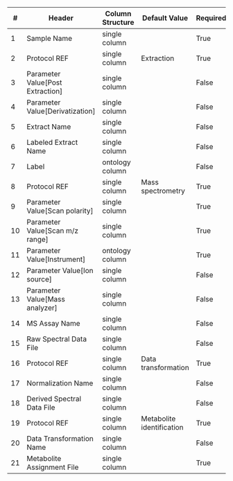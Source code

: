| # |Header  | Column Structure  | Default Value  | Required | Min Length | Max Length | Controlled Terms |
|---|--------|-------------------|----------------|----------|------------|------------|------------------|
| 1 | Sample Name | single column |  | True | 1 | - | |
| 2 | Protocol REF | single column | Extraction | True | - | - | |
| 3 | Parameter Value[Post Extraction] | single column |  | False | - | - | |
| 4 | Parameter Value[Derivatization] | single column |  | False | - | - | |
| 5 | Extract Name | single column |  | False | - | - | |
| 6 | Labeled Extract Name | single column |  | False | - | - | |
| 7 | Label | ontology column |  | False | - | - | |
| 8 | Protocol REF | single column | Mass spectrometry | True | - | - | |
| 9 | Parameter Value[Scan polarity] | single column |  | True | 1 | - | |
| 10 | Parameter Value[Scan m/z range] | single column |  | True | 1 | - | |
| 11 | Parameter Value[Instrument] | ontology column |  | True | 1 | - | |
| 12 | Parameter Value[Ion source] | single column |  | False | - | - | |
| 13 | Parameter Value[Mass analyzer] | single column |  | False | - | - | |
| 14 | MS Assay Name | single column |  | False | - | - | |
| 15 | Raw Spectral Data File | single column |  | False | - | - | |
| 16 | Protocol REF | single column | Data transformation | True | - | - | |
| 17 | Normalization Name | single column |  | False | - | - | |
| 18 | Derived Spectral Data File | single column |  | False | - | - | |
| 19 | Protocol REF | single column | Metabolite identification | True | - | - | |
| 20 | Data Transformation Name | single column |  | False | - | - | |
| 21 | Metabolite Assignment File | single column |  | True | 1 | - | |
